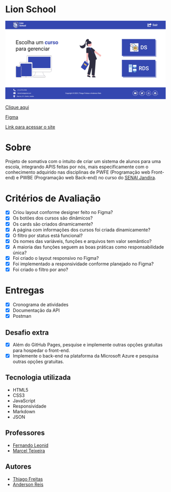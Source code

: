 # Lion School

![](./img/screenshot.jpg)

[Clique aqui](https://github.com/Thiago1223/lion-school)

[Figma](https://www.figma.com/file/ePwWlqquaySOdeHIvMAabV/Lion-School?node-id=0-1&t=l56vZ0m2tlMkIz8Y-0)

[Link para acessar o site](https://lion-school-fawn.vercel.app/)

# Sobre

Projeto de somativa com o intuito de criar um sistema de alunos para uma escola, integrando APIS feitas por nós, mais especificamente com o conhecimento adquirido nas disciplinas de PWFE (Programação web Front-end) e PWBE (Programação web Back-end) no curso do [SENAI Jandira](https://jandira.sp.senai.br/).

# Critérios de Avaliação 

- [x] Criou layout conforme designer feito no Figma?
- [x] Os botões dos cursos são dinâmicos?
- [x] Os cards são criados dinamicamente?
- [x] A página com informações dos cursos foi criada dinamicamente?
- [x] O filtro por status está funcional?
- [x] Os nomes das variáveis, funções e arquivos tem valor semântico?
- [x] A maioria das funções seguem as boas práticas como responsabilidade única?
- [x] Foi criado o layout responsivo no Figma?
- [x] Foi implementado a responsividade conforme planejado no Figma?
- [x] Foi criado o filtro por ano?

# Entregas

- [x] Cronograma de atividades
- [x] Documentação da API
- [x] Postman 

## Desafio extra

- [x] Além do GitHub Pages, pesquise e implemente outras opções gratuitas para hospedar o front-end.
- [x] Implemente o back-end na plataforma da Microsoft Azure e pesquisa outras opções gratuitas.

## Tecnologia utilizada 

- HTML5
- CSS3
- JavaScript
- Responsividade
- Markdown  
- JSON

## Professores
- [Fernando Leonid](https://github.com/fernandoleonid)
- [Marcel Teixeira](https://github.com/marcelnt)

## Autores
- [Thiago Freitas](https://github.com/Thiago1223)
- [Anderson Reis](https://github.com/Andersoreeis)
